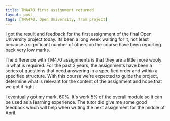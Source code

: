 ```yaml
---
title: TMA470 first assignment returned
layout: post
tags: [TMA470, Open University, Tram project]
---
```

I got the result and feedback for the first assignment of the final Open University project today. Its been a long week waiting for it, not least because a significant number of others on the course have been reporting back very low marks.

The difference with TM470 assignments is that they are a little more wooly in what is required. For the past 3 years, the assignments have been a series of questions that need answering in a specified order and within a specified structure. With this course we're expected to guide the project, determine what is relevant for the content of the assignment and hope that we got it right.

I eventually got my mark, 60%. It's work 5% of the overall module so it can be used as a learning experience. The tutor did give me some good feedback which will help when writing the next assignment for the middle of April.